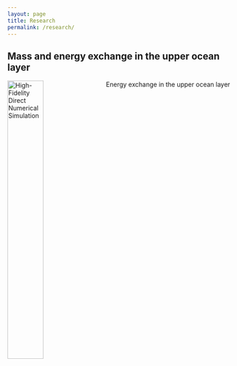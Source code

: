 ```yaml
---
layout: page
title: Research
permalink: /research/
---
```


## Mass and energy exchange in the upper ocean layer

<!-- ![High-Fidelity Direct Numerical Simulation](/img/anim_cfd.gif){: style="float: left" width="40%"} -->
<img style="padding-right: 20px; float: left;" width="40%"
     alt="High-Fidelity Direct Numerical Simulation"
     src="/img/anim_cfd.gif">
Energy exchange in the upper ocean layer
